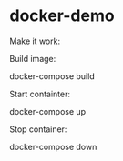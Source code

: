 # docker-demo

Make it work:

Build image:

docker-compose build

Start containter:

docker-compose up

Stop container:

docker-compose down

